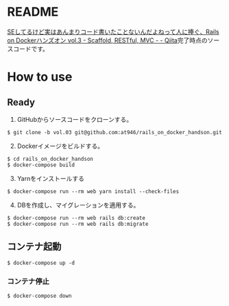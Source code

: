 # README
[SEしてるけど実はあんまりコード書いたことないんだよねって人に捧ぐ、Rails on Dockerハンズオン vol.3 - Scaffold, RESTful, MVC - - Qiita](https://qiita.com/at-946/items/33f096baf143602003da)完了時点のソースコードです。

# How to use
## Ready
1. GitHubからソースコードをクローンする。

```
$ git clone -b vol.03 git@github.com:at946/rails_on_docker_handson.git
```

2. Dockerイメージをビルドする。

```
$ cd rails_on_docker_handson
$ docker-compose build
```

3. Yarnをインストールする

```
$ docker-compose run --rm web yarn install --check-files
```

4. DBを作成し、マイグレーションを適用する。

```
$ docker-compose run --rm web rails db:create
$ docker-compose run --rm web rails db:migrate
```

## コンテナ起動
```
$ docker-compose up -d
```

### コンテナ停止
```
$ docker-compose down
```
